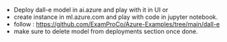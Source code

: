 * Deploy dall-e model in ai.azure and play with it in UI
or
* create instance in ml.azure.com and play with code in jupyter notebook.
* follow : https://github.com/ExamProCo/Azure-Examples/tree/main/dall-e
* make sure to delete model from deployments section once done.